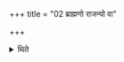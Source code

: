 +++
title = "02 ब्राह्मणो राजन्यो वा"

+++

<details><summary>थिते</summary>

ब्राह्मणो राजन्यो वा यजेत २
</details>
